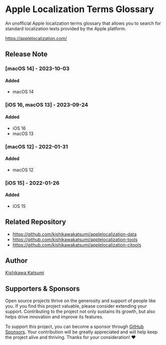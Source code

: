 # Apple Localization Terms Glossary

An unofficial Apple localization terms glossary that allows you to search for
standard localization texts provided by the Apple platform.

https://applelocalization.com/

## Release Note

### [macOS 14] - 2023-10-03

#### Added

- macOS 14

### [iOS 16, macOS 13] - 2023-09-24

#### Added

- iOS 16
- macOS 13

### [macOS 12] - 2022-01-31

#### Added

- macOS 12

### [iOS 15] - 2022-01-26

#### Added

- iOS 15

## Related Repository

- https://github.com/kishikawakatsumi/applelocalization-data
- https://github.com/kishikawakatsumi/applelocalization-tools
- https://github.com/kishikawakatsumi/applelocalization-citools

## Author

[Kishikawa Katsumi](https://github.com/kishikawakatsumi)

## Supporters & Sponsors

Open source projects thrive on the generosity and support of people like you. If you find this project valuable, please consider extending your support. Contributing to the project not only sustains its growth, but also helps drive innovation and improve its features.

To support this project, you can become a sponsor through [GitHub Sponsors](https://github.com/sponsors/kishikawakatsumi). Your contribution will be greatly appreciated and will help keep the project alive and thriving. Thanks for your consideration! :heart:

